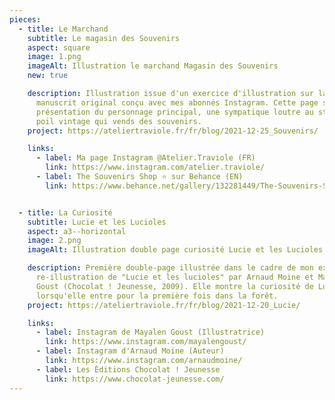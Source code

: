 ```yaml
---
pieces:
  - title: Le Marchand
    subtitle: Le magasin des Souvenirs
    aspect: square
    image: 1.png
    imageAlt: Illustration le marchand Magasin des Souvenirs
    new: true

    description: Illustration issue d'un exercice d'illustration sur la base d'un
      manuscrit original conçu avec mes abonnés Instagram. Cette page sert de
      présentation du personnage principal, une sympatique loutre au style un
      poil vintage qui vends des souvenirs.
    project: https://ateliertraviole.fr/fr/blog/2021-12-25_Souvenirs/

    links:
      - label: Ma page Instagram @Atelier.Traviole (FR)
        link: https://www.instagram.com/atelier.traviole/
      - label: The Souvenirs Shop ⭐ sur Behance (EN)
        link: https://www.behance.net/gallery/132281449/The-Souvenirs-Shop-A-dummy-picture-book


  - title: La Curiosité
    subtitle: Lucie et les Lucioles
    aspect: a3--horizontal
    image: 2.png
    imageAlt: Illustration double page curiosité Lucie et les Lucioles

    description: Première double-page illustrée dans le cadre de mon exercice de
      re-illustration de "Lucie et les lucioles" par Arnaud Moine et Mayalen
      Goust (Chocolat ! Jeunesse, 2009). Elle montre la curiosité de Lucie
      lorsqu'elle entre pour la première fois dans la forêt.
    project: https://ateliertraviole.fr/fr/blog/2021-12-20_Lucie/

    links:
      - label: Instagram de Mayalen Goust (Illustratrice)
        link: https://www.instagram.com/mayalengoust/
      - label: Instagram d'Arnaud Moine (Auteur)
        link: https://www.instagram.com/arnaudmoine/
      - label: Les Éditions Chocolat ! Jeunesse
        link: https://www.chocolat-jeunesse.com/
---
```

